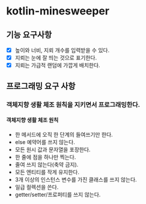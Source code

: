 # kotlin-minesweeper

## 기능 요구사항

* [x] 높이와 너비, 지뢰 개수를 입력받을 수 있다.
* [x] 지뢰는 눈에 잘 띄는 것으로 표기한다.
* [x] 지뢰는 가급적 랜덤에 가깝게 배치한다.

## 프로그래밍 요구 사항

### 객체지향 생활 체조 원칙을 지키면서 프로그래밍한다.

#### 객체지향 생활 체조 원칙

* 한 메서드에 오직 한 단계의 들여쓰기만 한다.
* else 예약어를 쓰지 않는다.
* 모든 원시 값과 문자열을 포장한다.
* 한 줄에 점을 하나만 찍는다.
* 줄여 쓰지 않는다(축약 금지).
* 모든 엔티티를 작게 유지한다.
* 3개 이상의 인스턴스 변수를 가진 클래스를 쓰지 않는다.
* 일급 컬렉션을 쓴다.
* getter/setter/프로퍼티를 쓰지 않는다.